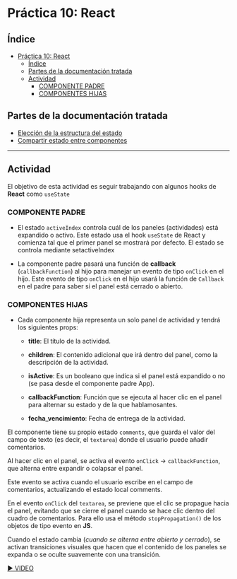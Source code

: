 # Práctica 10: React

## Índice

- [Práctica 10: React](#práctica-10-react)
  - [Índice](#índice)
  - [Partes de la documentación tratada](#partes-de-la-documentación-tratada)
  - [Actividad](#actividad)
    - [COMPONENTE PADRE](#componente-padre)
    - [COMPONENTES HIJAS](#componentes-hijas)

## Partes de la documentación tratada

- [Elección de la estructura del estado](https://es.react.dev/learn/choosing-the-state-structure)
- [Compartir estado entre componentes](https://es.react.dev/learn/sharing-state-between-components)

----------------------------------------

## Actividad

El objetivo de esta actividad es seguir trabajando con algunos hooks de **React** como `useState`

### COMPONENTE PADRE

- El estado `activeIndex` controla cuál de los paneles (actividades) está expandido o activo.  Este estado usa el hook `useState` de React y comienza tal que el primer panel se mostrará por defecto. El estado se controla mediante setactiveIndex

- La componente padre pasará una función de **callback** (`callbackFunction`) al hijo para manejar un evento de tipo `onClick` en el hijo. Este evento de tipo `onClick` en el hijo usará la función de `Callback` en el padre para saber si el panel está cerrado o abierto.

### COMPONENTES HIJAS

- Cada componente hija representa un solo panel de actividad y tendrá los siguientes props:

  - **title**: El título de la actividad.
  
  - **children**: El contenido adicional que irá dentro del panel, como la descripción de la actividad.

  - **isActive**: Es un booleano que indica si el panel está expandido o no (se pasa desde el componente padre App).

  - **callbackFunction**: Función que se ejecuta al hacer clic en el panel para alternar su estado y de la que hablamosantes.

  - **fecha_vencimiento**: Fecha de entrega de la actividad.

El componente tiene su propio estado `comments`, que guarda el valor del campo de texto (es decir, el `textarea`) donde el usuario puede añadir comentarios.

Al hacer clic en el panel, se activa el evento  `onClick` -> `callbackFunction`, que alterna entre expandir o colapsar el panel.

Este evento se activa cuando el usuario escribe en el campo de comentarios, actualizando el estado local comments.

En el evento `onClick` del `textarea`, se previene que el clic se propague hacia el panel, evitando que se cierre el panel cuando se hace clic dentro del cuadro de comentarios. Para ello usa el método `stopPropagation()` de los objetos de tipo evento en **JS**.

Cuando el estado cambia (_cuando se alterna entre abierto y cerrado_), se activan transiciones visuales que hacen que el contenido de los paneles se expanda o se oculte suavemente con una transición.

[▶️ VIDEO](https://drive.google.com/file/d/1L-MWpRxoBuM9RdlWMJoRO6s_M7sh4BeL/view?usp=sharing)